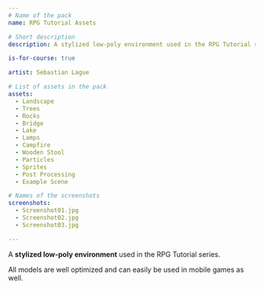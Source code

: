 ```yaml
---
# Name of the pack
name: RPG Tutorial Assets

# Short description
description: A stylized low-poly environment used in the RPG Tutorial series.

is-for-course: true

artist: Sebastian Lague

# List of assets in the pack
assets:
  - Landscape
  - Trees
  - Rocks
  - Bridge
  - Lake
  - Lamps
  - Campfire
  - Wooden Stool
  - Particles
  - Sprites
  - Post Processing
  - Example Scene

# Names of the screenshots
screenshots:
  - Screenshot01.jpg
  - Screenshot02.jpg
  - Screenshot03.jpg

---
```


A **stylized low-poly environment** used in the RPG Tutorial series.

All models are well optimized and can easily be used in mobile games as well.